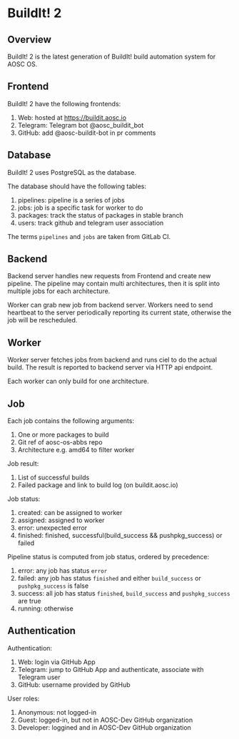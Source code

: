 # BuildIt! 2

## Overview

BuildIt! 2 is the latest generation of BuildIt! build automation system for AOSC OS.

## Frontend

BuildIt! 2 have the following frontends:

1. Web: hosted at https://buildit.aosc.io
2. Telegram: Telegram bot @aosc_buildit_bot
3. GitHub: add @aosc-buildit-bot in pr comments

## Database

BuildIt! 2 uses PostgreSQL as the database.

The database should have the following tables:

1. pipelines: pipeline is a series of jobs
2. jobs: job is a specific task for worker to do
3. packages: track the status of packages in stable branch
4. users: track github and telegram user association

The terms `pipelines` and `jobs` are taken from GitLab CI.

## Backend

Backend server handles new requests from Frontend and create new pipeline. The pipeline may contain multi architectures, then it is split into multiple jobs for each architecture.

Worker can grab new job from backend server. Workers need to send heartbeat to the server periodically reporting its current state, otherwise the job will be rescheduled.

## Worker

Worker server fetches jobs from backend and runs ciel to do the actual build. The result is reported to backend server via HTTP api endpoint.

Each worker can only build for one architecture.

## Job

Each job contains the following arguments:

1. One or more packages to build
2. Git ref of aosc-os-abbs repo
3. Architecture e.g. amd64 to filter worker

Job result:

1. List of successful builds
2. Failed package and link to build log (on buildit.aosc.io)

Job status:

1. created: can be assigned to worker
2. assigned: assigned to worker
3. error: unexpected error
4. finished: finished, successful(build_success && pushpkg_success) or failed

Pipeline status is computed from job status, ordered by precedence:

1. error: any job has status `error`
2. failed: any job has status `finished` and either `build_success` or `pushpkg_success` is false
3. success: all job has status `finished`, `build_success` and `pushpkg_success` are true
4. running: otherwise

## Authentication

Authentication:

1. Web: login via GitHub App
2. Telegram: jump to GitHub App and authenticate, associate with Telegram user
3. GitHub: username provided by GitHub

User roles:

1. Anonymous: not logged-in
2. Guest: logged-in, but not in AOSC-Dev GitHub organization
3. Developer: loggined and in AOSC-Dev GitHub organization
